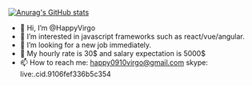 [![Anurag's GitHub stats](https://github-readme-stats.vercel.app/api?username=happyvirgo&count_private=true&show_icons=true&show_icons=true&theme=radical&repo=github-readme-stats)](https://github.com/anuraghazra/github-readme-stats)
- 👋 Hi, I’m @HappyVirgo
- 👀 I’m interested in javascript frameworks such as react/vue/angular.
- 💞️ I’m looking for a new job immediately.
- 🤑 My hourly rate is 30$ and salary expectation is 5000$
- 📫 How to reach me: 
happy0910virgo@gmail.com
skype: live:.cid.9106fef336b5c354

<!---
HappyVirgo/HappyVirgo is a ✨ special ✨ repository because its `README.md` (this file) appears on your GitHub profile.
You can click the Preview link to take a look at your changes.
--->
